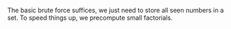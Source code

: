 The basic brute force suffices, we just need to store all seen numbers in a set. To speed things up, we precompute small factorials.